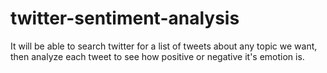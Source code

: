 # twitter-sentiment-analysis
It will be able to search twitter for a list of tweets about any topic we want, then analyze each tweet to see how positive or negative it's emotion is. 
